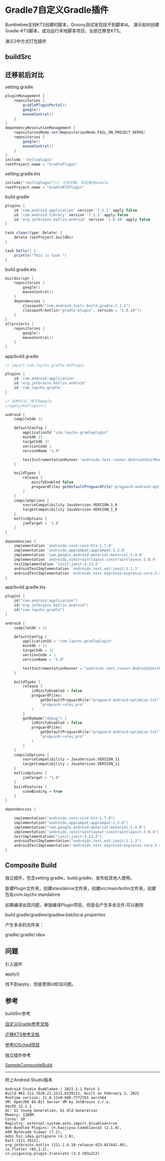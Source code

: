 # Gradle7自定义Gradle插件

Bumblebee支持KTS创建的脚本，Groovy测试发现找不到脚本id。 演示如何创建Gradle-KTS脚本，成功运行本地脚本项目，全部迁移至KTS。

演示2中方式打包插件

## buildSrc

## 迁移前后对比

setting.gradle

```Groovy
pluginManagement {
    repositories {
        gradlePluginPortal()
        google()
        mavenCentral()
    }
}
dependencyResolutionManagement {
    repositoriesMode.set(RepositoriesMode.FAIL_ON_PROJECT_REPOS)
    repositories {
        google()
        mavenCentral()
    }
}
include ':helloplugin'
rootProject.name = "GradlePlugin"
```

setting.gradle.kts

```Kotlin
include(":helloplugin")// 可变参数，添加其他module
rootProject.name = "GradleKTSPlugin"
```

build.gradle

```Groovy
plugins {
    id 'com.android.application' version '7.1.1' apply false
    id 'com.android.library' version '7.1.1' apply false
    id 'org.jetbrains.kotlin.android' version '1.6.10' apply false
}

task clean(type: Delete) {
    delete rootProject.buildDir
}

task hello() {
    println("This is task ")
}
```

build.gradle.kts

```Kotlin
buildscript {
    repositories {
        google()
        mavenCentral()
    }
    dependencies {
        classpath("com.android.tools.build:gradle:7.1.1")
        classpath(kotlin("gradle-plugin", version = "1.6.10"))
    }
}
allprojects {
    repositories {
        google()
        mavenCentral()
    }
}
```

app/build.gradle

```Groovy
// import com.laychv.gradle.HiPlugin

plugins {
    id 'com.android.application'
    id 'org.jetbrains.kotlin.android'
    id 'com.laychv.gradle'
}

// 这种方式，找不到apply
//apply<HiPlugin>()

android {
    compileSdk 31

    defaultConfig {
        applicationId "com.laychv.gradleplugin"
        minSdk 23
        targetSdk 31
        versionCode 1
        versionName "1.0"

        testInstrumentationRunner "androidx.test.runner.AndroidJUnitRunner"
    }

    buildTypes {
        release {
            minifyEnabled false
            proguardFiles getDefaultProguardFile('proguard-android-optimize.txt'), 'proguard-rules.pro'
        }
    }
    compileOptions {
        sourceCompatibility JavaVersion.VERSION_1_8
        targetCompatibility JavaVersion.VERSION_1_8
    }
    kotlinOptions {
        jvmTarget = '1.8'
    }
}

dependencies {
    implementation 'androidx.core:core-ktx:1.7.0'
    implementation 'androidx.appcompat:appcompat:1.3.0'
    implementation 'com.google.android.material:material:1.4.0'
    implementation 'androidx.constraintlayout:constraintlayout:2.0.4'
    testImplementation 'junit:junit:4.13.2'
    androidTestImplementation 'androidx.test.ext:junit:1.1.3'
    androidTestImplementation 'androidx.test.espresso:espresso-core:3.4.0'
}
```

app/build.gradle.kts

```Kotlin
plugins {
    id("com.android.application")
    id("org.jetbrains.kotlin.android")
    id("com.laychv.gradle")
}

android {
    compileSdk = 31

    defaultConfig {
        applicationId = "com.laychv.gradleplugin"
        minSdk = 23
        targetSdk = 31
        versionCode = 1
        versionName = "1.0"

        testInstrumentationRunner = "androidx.test.runner.AndroidJUnitRunner"
    }

    buildTypes {
        release {
            isMinifyEnabled = false
            proguardFiles(
                getDefaultProguardFile("proguard-android-optimize.txt"),
                "proguard-rules.pro"
            )
        }
        getByName("debug") {
            isMinifyEnabled = false
            proguardFiles(
                getDefaultProguardFile("proguard-android-optimize.txt"),
                "proguard-rules.pro"
            )
        }
    }
    compileOptions {
        sourceCompatibility = JavaVersion.VERSION_11
        targetCompatibility = JavaVersion.VERSION_11
    }
    kotlinOptions {
        jvmTarget = "1.8"
    }
    buildFeatures {
        viewBinding = true
    }
}

dependencies {

    implementation("androidx.core:core-ktx:1.7.0")
    implementation("androidx.appcompat:appcompat:1.3.0")
    implementation("com.google.android.material:material:1.4.0")
    implementation("androidx.constraintlayout:constraintlayout:2.0.4")
    testImplementation("junit:junit:4.13.2")
    androidTestImplementation("androidx.test.ext:junit:1.1.3")
    androidTestImplementation("androidx.test.espresso:espresso-core:3.4.0")
}
```

## Composite Build

独立插件，包含setting.gradle，build.gradle，发布给其他人使用。

新建Plugin文件夹，创建standalone文件夹，创建src/main/kotlin文件夹，创建包名com.laychv.standalone

如果编译出现问题，单独编译Plugin项目，但是会产生多余文件:可以删除

build.gradle/gradlew/gradlew.bat/local.properties

产生多余的文件夹：

gradle/.gradle/.idea

## 问题

引入插件

apply<HiPlugin>()

找不到apply，但是使用id却没问题。

## 参考

buildSrc参考

[自定义Gradle参考文档](https://101.dev/t/gradle-agp-api/525)

[迁移KTS参考文档](https://developer.android.google.cn/studio/build/migrate-to-kts)

[参考IOSched项目](https://github.com/google/iosched)

独立插件参考

[SampleCompositeBuild](https://docs.gradle.org/current/samples/sample_composite_builds_basics.html)

---

附上Android Studio版本

```
Android Studio Bumblebee | 2021.1.1 Patch 1
Build #AI-211.7628.21.2111.8139111, built on February 2, 2022
Runtime version: 11.0.11+0-b60-7772763 aarch64
VM: OpenJDK 64-Bit Server VM by JetBrains s.r.o.
macOS 12.2.1
GC: G1 Young Generation, G1 Old Generation
Memory: 1280M
Cores: 10
Registry: external.system.auto.import.disabled=true
Non-Bundled Plugins: cn.haojiyou.CodeGlance3 (2.1.0),
ASM Bytecode Viewer (7.2),
mobi.hsz.idea.gitignore (4.1.0),
Dart (211.7811),
org.jetbrains.kotlin (211-1.6.10-release-923-AS7442.40),
io.flutter (65.2.2),
cn.yiiguxing.plugin.translate (3.3-203u212)

```